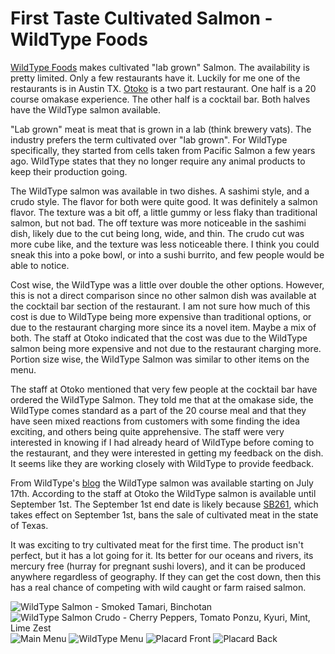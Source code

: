# First Taste Cultivated Salmon - WildType Foods

[WildType Foods](https://www.wildtypefoods.com) makes cultivated "lab grown" Salmon. The availability is pretty limited. Only a few restaurants have it. Luckily for me one of the restaurants is in Austin TX. [Otoko](https://otokoaustin.com) is a two part restaurant. One half is a 20 course omakase experience. The other half is a cocktail bar. Both halves have the WildType salmon available. 


"Lab grown" meat is meat that is grown in a lab (think brewery vats). The industry prefers the term cultivated over "lab grown". For WildType specifically, they started from cells taken from Pacific Salmon a few years ago. WildType states that they no longer require any animal products to keep their production going.


The WildType salmon was available in two dishes. A sashimi style, and a crudo style. The flavor for both were quite good. It was definitely a salmon flavor. The texture was a bit off, a little gummy or less flaky than traditional salmon, but not bad. The off texture was more noticeable in the sashimi dish, likely due to the cut being long, wide, and thin. The crudo cut was more cube like, and the texture was less noticeable there. I think you could sneak this into a poke bowl, or into a sushi burrito, and few people would be able to notice.


Cost wise, the WildType was a little over double the other options. However, this is not a direct comparison since no other salmon dish was available at the cocktail bar section of the restaurant. I am not sure how much of this cost is due to WildType being more expensive than traditional options, or due to the restaurant charging more since its a novel item. Maybe a mix of both. The staff at Otoko indicated that the cost was due to the WildType salmon being more expensive and not due to the restaurant charging more. Portion size wise, the WildType Salmon was similar to other items on the menu.


The staff at Otoko mentioned that very few people at the cocktail bar have ordered the WildType Salmon. They told me that at the omakase side, the WildType comes standard as a part of the 20 course meal and that they have seen mixed reactions from customers with some finding the idea exciting, and others being quite apprehensive. The staff were very interested in knowing if I had already heard of WildType before coming to the restaurant, and they were interested in getting my feedback on the dish. It seems like they are working closely with WildType to provide feedback.


From WildType's [blog](https://www.wildtypefoods.com/news/blog/otoko) the WildType salmon was available starting on July 17th. According to the staff at Otoko the WildType salmon is available until September 1st. The September 1st end date is likely because [SB261](https://capitol.texas.gov/BillLookup/history.aspx?LegSess=89R&Bill=SB261), which takes effect on September 1st,  bans the sale of cultivated meat in the state of Texas. 


It was exciting to try cultivated meat for the first time. The product isn't perfect, but it has a lot going for it. Its better for our oceans and rivers, its mercury free (hurray for pregnant sushi lovers), and it can be produced anywhere regardless of geography. If they can get the cost down, then this has a real chance of competing with wild caught or farm raised salmon.


![WildType Salmon - Smoked Tamari, Binchotan](/Notes/assets/2025-08-17-WildTypeSalmon/wildtype-sashimi.jpeg)
![WildType Salmon Crudo - Cherry Peppers, Tomato Ponzu, Kyuri, Mint, Lime Zest](/Notes/assets/2025-08-17-WildTypeSalmon/wildtype-crudo.jpeg)
![Main Menu](/Notes/assets/2025-08-17-WildTypeSalmon/menu.jpeg)
![WildType Menu](/Notes/assets/2025-08-17-WildTypeSalmon/menu2.jpeg)
![Placard Front](/Notes/assets/2025-08-17-WildTypeSalmon/placard-front.jpeg)
![Placard Back](/Notes/assets/2025-08-17-WildTypeSalmon/placard-back.jpeg)